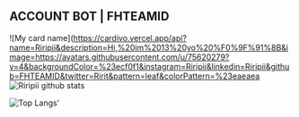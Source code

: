 ## ACCOUNT BOT | FHTEAMID
![My card name](https://cardivo.vercel.app/api?name=Riripii&description=Hi,%20im%2013%20yo%20%F0%9F%91%8B&image=https://avatars.githubusercontent.com/u/75620279?v=4&backgroundColor=%23ecf0f1&instagram=Riripii&linkedin=Riripii&github=FHTEAMID&twitter=Ririt&pattern=leaf&colorPattern=%23eaeaea
![Riripii github stats](https://github-readme-stats.vercel.app/api?username=Riripii&show_icons=true)

![Top Langs'](https://github-readme-stats.vercel.app/api/top-langs/?username=Riripii&layout=compact)
